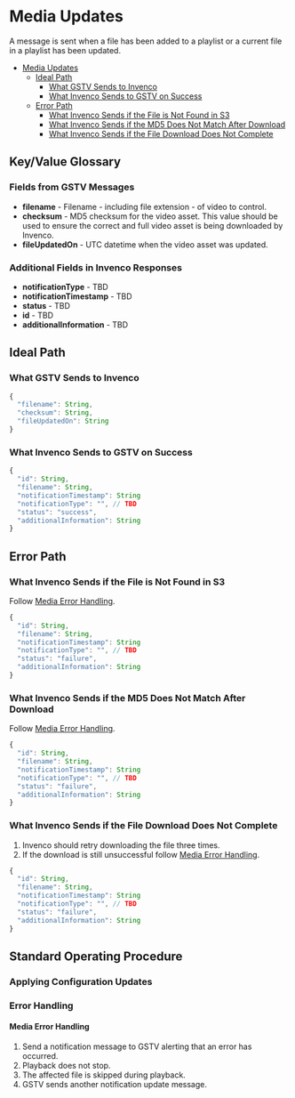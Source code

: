 # Media Updates

A message is sent when a file has been added to a playlist or a current file in a playlist has been updated.

<!-- TOC depthFrom:1 depthTo:6 withLinks:1 updateOnSave:1 orderedList:0 -->

- [Media Updates](#media-updates)
  - [Ideal Path](#ideal-path)
    - [What GSTV Sends to Invenco](#what-gstv-sends-to-invenco)
    - [What Invenco Sends to GSTV on Success](#what-invenco-sends-to-gstv-on-success)
  - [Error Path](#error-path)
    - [What Invenco Sends if the File is Not Found in S3](#what-invenco-sends-if-the-file-is-not-found-in-s3)
    - [What Invenco Sends if the MD5 Does Not Match After Download](#what-invenco-sends-if-the-md5-does-not-match-after-download)
    - [What Invenco Sends if the File Download Does Not Complete](#what-invenco-sends-if-the-file-download-does-not-complete)

<!-- /TOC -->

## Key/Value Glossary
### Fields from GSTV Messages
- **filename** - Filename - including file extension - of video to control.
- **checksum** - MD5 checksum for the video asset. This value should be used to ensure the correct and full video asset is being downloaded by Invenco.
- **fileUpdatedOn** - UTC datetime when the video asset was updated.


### Additional Fields in Invenco Responses
- **notificationType** - TBD
- **notificationTimestamp** - TBD
- **status** - TBD
- **id** - TBD
- **additionalInformation** - TBD

## Ideal Path
### What GSTV Sends to Invenco
```javascript
{
  "filename": String,
  "checksum": String,
  "fileUpdatedOn": String
}
```

### What Invenco Sends to GSTV on Success
```javascript
{
  "id": String,
  "filename": String,
  "notificationTimestamp": String
  "notificationType": "", // TBD
  "status": "success",
  "additionalInformation": String
}
```

## Error Path
### What Invenco Sends if the File is Not Found in S3
Follow [Media Error Handling](#media-error-handling).

```javascript
{
  "id": String,
  "filename": String,
  "notificationTimestamp": String
  "notificationType": "", // TBD
  "status": "failure",
  "additionalInformation": String
}
```

### What Invenco Sends if the MD5 Does Not Match After Download
Follow [Media Error Handling](#media-error-handling).

```javascript
{
  "id": String,
  "filename": String,
  "notificationTimestamp": String
  "notificationType": "", // TBD
  "status": "failure",
  "additionalInformation": String
}
```

### What Invenco Sends if the File Download Does Not Complete
1. Invenco should retry downloading the file three times.
1. If the download is still unsuccessful follow [Media Error Handling](#media-error-handling).

```javascript
{
  "id": String,
  "filename": String,
  "notificationTimestamp": String
  "notificationType": "", // TBD
  "status": "failure",
  "additionalInformation": String
}
```

## Standard Operating Procedure
### Applying Configuration Updates

### Error Handling
#### Media Error Handling
1. Send a notification message to GSTV alerting that an error has occurred.
1. Playback does not stop.
1. The affected file is skipped during playback.
1. GSTV sends another notification update message.
